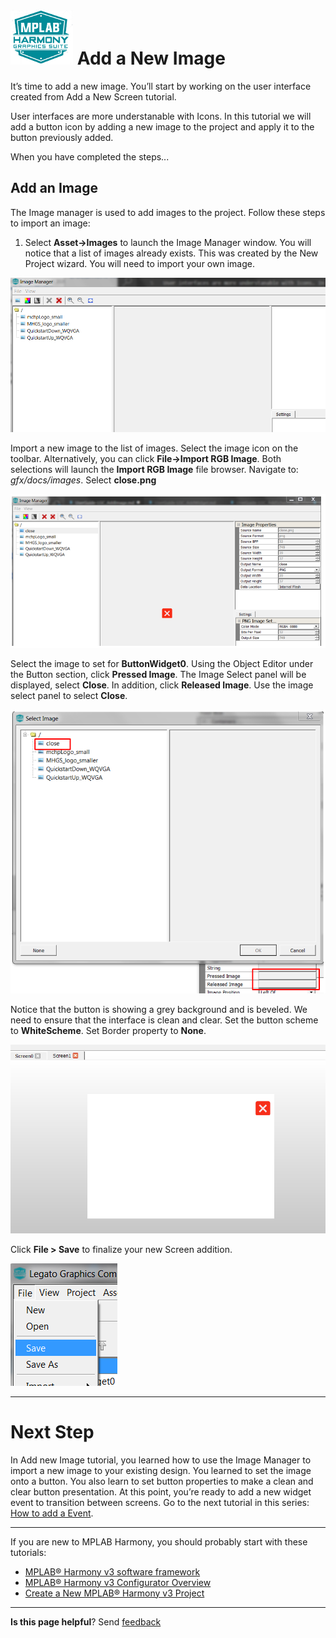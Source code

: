 # ![Microchip Technology](images/mhgs.png) Add a New Image

It’s time to add a new image. You’ll start by working on the user interface created from Add a New Screen tutorial.

User interfaces are more understanable with Icons. In this tutorial we will add a button icon by adding a new image to the project and apply it to the button previously added.

When you have completed the steps...

## Add an Image

The Image manager is used to add images to the project. Follow these steps to import an image:

1. Select **Asset->Images** to launch the Image Manager window. You will notice that a list of images already exists. This was created by the New Project wizard. You will need to import your own image.

![Microchip Technology](images/lcug_quickstart_imagemanager.png)

Import a new image to the list of images. Select the image icon on the toolbar. Alternatively, you can click
**File->Import RGB Image**. Both selections will launch the **Import RGB Image** file browser. Navigate to:
*<root>gfx/docs/images*. Select **close.png**

![Microchip Technology](images/lcug_quickstart_imageimport.png)

Select the image to set for **ButtonWidget0**. Using the Object Editor under the Button section, click **Pressed Image**. The Image Select panel will be displayed, select **Close**. In addition, click **Released Image**. Use the image select panel to select **Close**.

![Microchip Technology](images/lcug_quickstart_imageset.png)

Notice that the button is showing a grey background and is beveled. We need to ensure that the interface is clean and clear. Set the button scheme to **WhiteScheme**. Set Border property to **None**.

![Microchip Technology](images/lcug_quickstart_imagefinal.png)


Click **File > Save** to finalize your new Screen addition.

![Microchip Technology](images/lcug_quickstart_save.png)

***

# Next Step

In Add new Image tutorial, you learned how to use the Image Manager to import a new image to your existing design. You learned to set the image onto a button. You also learn to set button properties to make a clean and clear button presentation. At this point, you’re ready to add a new widget event to transition between screens.
Go to the next tutorial in this series: [How to add a Event](./UserGuide-LGC_AddWidgetEvents).


***

If you are new to MPLAB Harmony, you should probably start with these tutorials:

* [MPLAB® Harmony v3 software framework](https://microchipdeveloper.com/harmony3:start) 
* [MPLAB® Harmony v3 Configurator Overview](https://microchipdeveloper.com/harmony3:mhc-overview)
* [Create a New MPLAB® Harmony v3 Project](https://microchipdeveloper.com/harmony3:new-proj)

***

**Is this page helpful**? Send [feedback](https://github.com/Microchip-MPLAB-Harmony/gfx/issues)